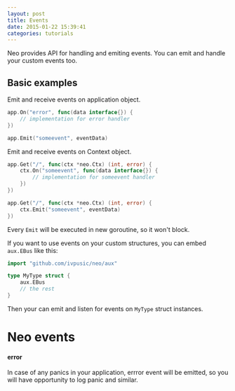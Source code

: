```yaml
---
layout: post
title: Events
date: 2015-01-22 15:39:41
categories: tutorials
---
```


Neo provides API for handling and emiting events. You can emit and handle your custom events too.

## Basic examples

Emit and receive events on application object.

```go
app.On("error", func(data interface{}) {
    // implementation for error handler
})
```

```go
app.Emit("someevent", eventData)
```

Emit and receive events on Context object.

```go
app.Get("/", func(ctx *neo.Ctx) (int, error) {
    ctx.On("someevent", func(data interface{}) {
        // implementation for someevent handler
    })
})
```

```go
app.Get("/", func(ctx *neo.Ctx) (int, error) {
    ctx.Emit("someevent", eventData)
})
```

Every ``Emit`` will be executed in new goroutine, so it won't block.

If you want to use events on your custom structures, you can embed ``aux.EBus`` like this:

```go
import "github.com/ivpusic/neo/aux"

type MyType struct {
    aux.EBus
    // the rest
}
```

Then your can emit and listen for events on ``MyType`` struct instances.

# Neo events

#### error
In case of any panics in your application, errror event will be emitted, so you will have opportunity to log panic and similar.
